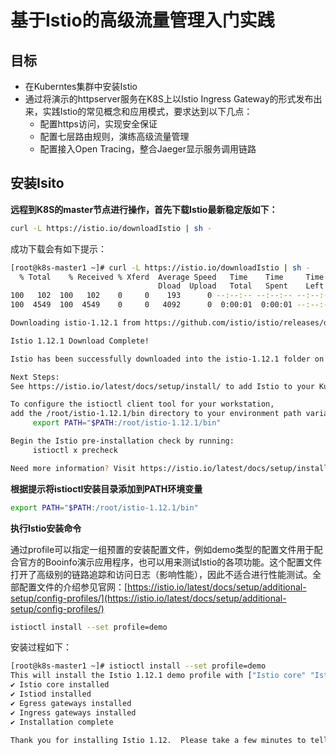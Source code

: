 # 基于Istio的高级流量管理入门实践
## 目标
* 在Kuberntes集群中安装Istio
* 通过将演示的httpserver服务在K8S上以Istio Ingress Gateway的形式发布出来，实践Istio的常见概念和应用模式，要求达到以下几点：
   * 配置https访问，实现安全保证
   * 配置七层路由规则，演练高级流量管理
   * 配置接入Open Tracing，整合Jaeger显示服务调用链路

## 安装Isito
**远程到K8S的master节点进行操作，首先下载Istio最新稳定版如下：**

```bash
curl -L https://istio.io/downloadIstio | sh -
```
成功下载会有如下提示：

```bash
[root@k8s-master1 ~]# curl -L https://istio.io/downloadIstio | sh -
  % Total    % Received % Xferd  Average Speed   Time    Time     Time  Current
                                 Dload  Upload   Total   Spent    Left  Speed
100   102  100   102    0     0    193      0 --:--:-- --:--:-- --:--:--   193
100  4549  100  4549    0     0   4092      0  0:00:01  0:00:01 --:--:--  4092

Downloading istio-1.12.1 from https://github.com/istio/istio/releases/download/1.12.1/istio-1.12.1-linux-amd64.tar.gz ...

Istio 1.12.1 Download Complete!

Istio has been successfully downloaded into the istio-1.12.1 folder on your system.

Next Steps:
See https://istio.io/latest/docs/setup/install/ to add Istio to your Kubernetes cluster.

To configure the istioctl client tool for your workstation,
add the /root/istio-1.12.1/bin directory to your environment path variable with:
	 export PATH="$PATH:/root/istio-1.12.1/bin"

Begin the Istio pre-installation check by running:
	 istioctl x precheck

Need more information? Visit https://istio.io/latest/docs/setup/install/
```
**根据提示将istioctl安装目录添加到PATH环境变量**

```bash
export PATH="$PATH:/root/istio-1.12.1/bin"
```
**执行Istio安装命令**

通过profile可以指定一组预置的安装配置文件，例如demo类型的配置文件用于配合官方的Booinfo演示应用程序，也可以用来测试Istio的各项功能。这个配置文件打开了高级别的链路追踪和访问日志（影响性能），因此不适合进行性能测试。全部配置文件的介绍参见官网：[https://istio.io/latest/docs/setup/additional-setup/config-profiles/](https://istio.io/latest/docs/setup/additional-setup/config-profiles/)

```bash
istioctl install --set profile=demo
```
安装过程如下：

```bash
[root@k8s-master1 ~]# istioctl install --set profile=demo
This will install the Istio 1.12.1 demo profile with ["Istio core" "Istiod" "Ingress gateways" "Egress gateways"] components into the cluster. Proceed? (y/N) y
✔ Istio core installed
✔ Istiod installed
✔ Egress gateways installed
✔ Ingress gateways installed
✔ Installation complete                                                                                       Making this installation the default for injection and validation.

Thank you for installing Istio 1.12.  Please take a few minutes to tell us about your install/upgrade experience!
```
























